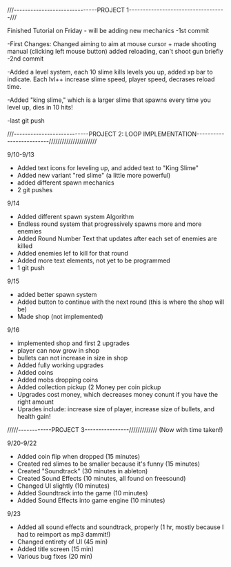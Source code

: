 ///------------------------------PROJECT 1-----------------------------------///

Finished Tutorial on Friday - will be adding new mechanics
-1st commit

-First Changes: Changed aiming to aim at mouse cursor + made shooting manual (clicking left mouse button)
added reloading, can't shoot gun briefly
-2nd commit

-Added a level system, each 10 slime kills levels you up, added xp bar to indicate.
Each lvl++ increase slime speed, player speed, decrases reload time.

-Added "king slime," which is a larger slime that spawns every time you level up, dies in 10 hits!

-last git push



///---------------------------PROJECT 2: LOOP IMPLEMENTATION-------------------------//////////////////////


9/10-9/13
- Added text icons for leveling up, and added text to "King Slime"
- Added new variant "red slime" (a little more powerful)
- added different spawn mechanics
- 2 git pushes

9/14
- Added different spawn system Algorithm
- Endless round system that progressively spawns more and more enemies
- Added Round Number Text that updates after each set of enemies are killed
- Added enemies lef to kill for that round
- Added more text elements, not yet to be programmed
- 1 git push

9/15
- added better spawn system
- Added button to continue with the next round (this is where the shop will be)
- Made shop (not implemented)

9/16
- implemented shop and first 2 upgrades
- player can now grow in shop
- bullets can not increase in size in shop
- Added fully working upgrades
- Added coins
- Added mobs dropping coins
- Added collection pickup (2 Money per coin pickup
- Upgrades cost money, which decreases money conunt if you have the right amount
- Uprades include: increase size of player, increase size of bullets, and health gain!

/////------------PROJECT 3----------------/////////////
(Now with time taken!)

9/20-9/22
- Added coin flip when dropped (15 minutes)
- Created red slimes to be smaller because it's funny (15 minutes)
- Created "Soundtrack" (30 minutes in ableton)
- Created Sound Effects (10 minutes, all found on freesound)
- Changed UI slightly (10 minutes)
- Added Soundtrack into the game (10 minutes)
- Added Sound Effects into game engine (10 minutes)

9/23
- Added all sound effects and soundtrack, properly (1 hr, mostly because I had to reimport as mp3 dammit!)
- Changed entirety of UI (45 min)
- Added title screen (15 min)
- Various bug fixes (20 min)




